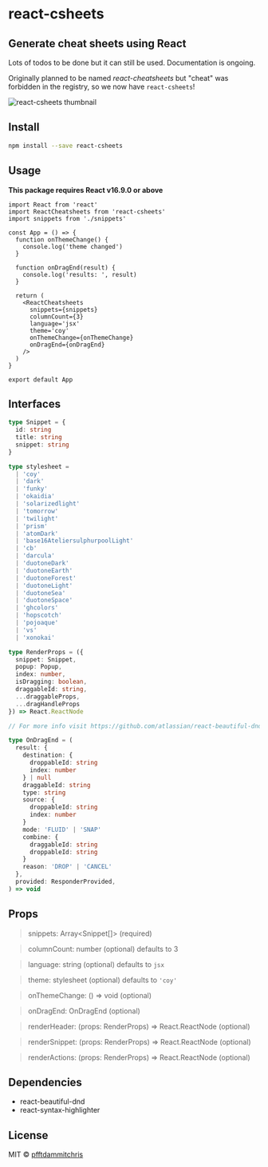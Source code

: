 # react-csheets

## Generate cheat sheets using React

Lots of todos to be done but it can still be used. Documentation is ongoing.

Originally planned to be named _react-cheatsheets_ but "cheat" was forbidden in the registry, so we now have `react-csheets`!

![react-csheets thumbnail](https://pfftdammitchris-react.s3-us-west-1.amazonaws.com/react-cheatsheets/thumbnail.jpg)

## Install

```bash
npm install --save react-csheets
```

## Usage

**This package requires React v16.9.0 or above**

```tsx
import React from 'react'
import ReactCheatsheets from 'react-csheets'
import snippets from './snippets'

const App = () => {
  function onThemeChange() {
    console.log('theme changed')
  }

  function onDragEnd(result) {
    console.log('results: ', result)
  }

  return (
    <ReactCheatsheets
      snippets={snippets}
      columnCount={3}
      language='jsx'
      theme='coy'
      onThemeChange={onThemeChange}
      onDragEnd={onDragEnd}
    />
  )
}

export default App
```

## Interfaces

```ts
type Snippet = {
  id: string
  title: string
  snippet: string
}

type stylesheet =
  | 'coy'
  | 'dark'
  | 'funky'
  | 'okaidia'
  | 'solarizedlight'
  | 'tomorrow'
  | 'twilight'
  | 'prism'
  | 'atomDark'
  | 'base16AteliersulphurpoolLight'
  | 'cb'
  | 'darcula'
  | 'duotoneDark'
  | 'duotoneEarth'
  | 'duotoneForest'
  | 'duotoneLight'
  | 'duotoneSea'
  | 'duotoneSpace'
  | 'ghcolors'
  | 'hopscotch'
  | 'pojoaque'
  | 'vs'
  | 'xonokai'

type RenderProps = ({
  snippet: Snippet,
  popup: Popup,
  index: number,
  isDragging: boolean,
  draggableId: string,
  ...draggableProps,
  ...dragHandleProps
}) => React.ReactNode

// For more info visit https://github.com/atlassian/react-beautiful-dnd/blob/master/docs/guides/types.md

type OnDragEnd = (
  result: {
    destination: {
      droppableId: string
      index: number
    } | null
    draggableId: string
    type: string
    source: {
      droppableId: string
      index: number
    }
    mode: 'FLUID' | 'SNAP'
    combine: {
      draggableId: string
      droppableId: string
    }
    reason: 'DROP' | 'CANCEL'
  },
  provided: ResponderProvided,
) => void
```

## Props

> snippets: Array<Snippet[]> (required)

> columnCount: number (optional) defaults to 3

> language: string (optional) defaults to `jsx`

> theme: stylesheet (optional) defaults to `'coy'`

> onThemeChange: () => void (optional)

> onDragEnd: OnDragEnd (optional)

> renderHeader: (props: RenderProps) => React.ReactNode (optional)

> renderSnippet: (props: RenderProps) => React.ReactNode (optional)

> renderActions: (props: RenderProps) => React.ReactNode (optional)

## Dependencies

- react-beautiful-dnd
- react-syntax-highlighter

## License

MIT © [pfftdammitchris](https://github.com/pfftdammitchris)
